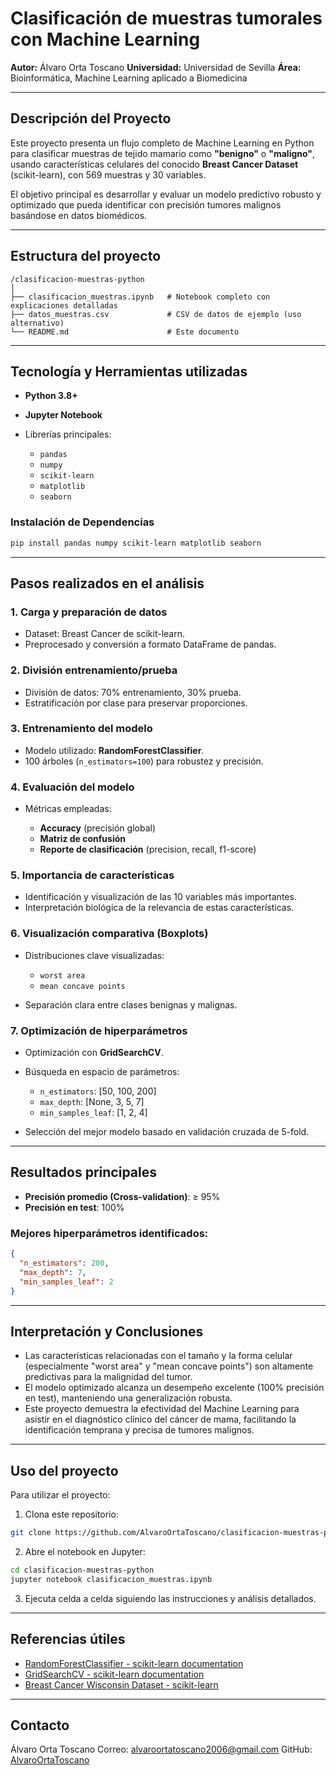 
# Clasificación de muestras tumorales con Machine Learning

**Autor:** Álvaro Orta Toscano
**Universidad:** Universidad de Sevilla
**Área:** Bioinformática, Machine Learning aplicado a Biomedicina

---

## Descripción del Proyecto

Este proyecto presenta un flujo completo de Machine Learning en Python para clasificar muestras de tejido mamario como **"benigno"** o **"maligno"**, usando características celulares del conocido **Breast Cancer Dataset** (scikit-learn), con 569 muestras y 30 variables.

El objetivo principal es desarrollar y evaluar un modelo predictivo robusto y optimizado que pueda identificar con precisión tumores malignos basándose en datos biomédicos.

---

## Estructura del proyecto

```
/clasificacion-muestras-python
│
├── clasificacion_muestras.ipynb   # Notebook completo con explicaciones detalladas
├── datos_muestras.csv             # CSV de datos de ejemplo (uso alternativo)
└── README.md                      # Este documento
```

---

## Tecnología y Herramientas utilizadas

* **Python 3.8+**
* **Jupyter Notebook**
* Librerías principales:

  * `pandas`
  * `numpy`
  * `scikit-learn`
  * `matplotlib`
  * `seaborn`

### Instalación de Dependencias

```bash
pip install pandas numpy scikit-learn matplotlib seaborn
```

---

## Pasos realizados en el análisis

### 1. Carga y preparación de datos

* Dataset: Breast Cancer de scikit-learn.
* Preprocesado y conversión a formato DataFrame de pandas.

### 2. División entrenamiento/prueba

* División de datos: 70% entrenamiento, 30% prueba.
* Estratificación por clase para preservar proporciones.

### 3. Entrenamiento del modelo

* Modelo utilizado: **RandomForestClassifier**.
* 100 árboles (`n_estimators=100`) para robustez y precisión.

### 4. Evaluación del modelo

* Métricas empleadas:

  * **Accuracy** (precisión global)
  * **Matriz de confusión**
  * **Reporte de clasificación** (precision, recall, f1-score)

### 5. Importancia de características

* Identificación y visualización de las 10 variables más importantes.
* Interpretación biológica de la relevancia de estas características.

### 6. Visualización comparativa (Boxplots)

* Distribuciones clave visualizadas:

  * `worst area`
  * `mean concave points`
* Separación clara entre clases benignas y malignas.

### 7. Optimización de hiperparámetros

* Optimización con **GridSearchCV**.
* Búsqueda en espacio de parámetros:

  * `n_estimators`: \[50, 100, 200]
  * `max_depth`: \[None, 3, 5, 7]
  * `min_samples_leaf`: \[1, 2, 4]
* Selección del mejor modelo basado en validación cruzada de 5-fold.

---

## Resultados principales

* **Precisión promedio (Cross-validation)**: ≥ 95%
* **Precisión en test**: 100%

### Mejores hiperparámetros identificados:

```json
{
  "n_estimators": 200,
  "max_depth": 7,
  "min_samples_leaf": 2
}
```

---

## Interpretación y Conclusiones

* Las características relacionadas con el tamaño y la forma celular (especialmente "worst area" y "mean concave points") son altamente predictivas para la malignidad del tumor.
* El modelo optimizado alcanza un desempeño excelente (100% precisión en test), manteniendo una generalización robusta.
* Este proyecto demuestra la efectividad del Machine Learning para asistir en el diagnóstico clínico del cáncer de mama, facilitando la identificación temprana y precisa de tumores malignos.

---

## Uso del proyecto

Para utilizar el proyecto:

1. Clona este repositorio:

```bash
git clone https://github.com/AlvaroOrtaToscano/clasificacion-muestras-python.git
```

2. Abre el notebook en Jupyter:

```bash
cd clasificacion-muestras-python
jupyter notebook clasificacion_muestras.ipynb
```

3. Ejecuta celda a celda siguiendo las instrucciones y análisis detallados.

---

## Referencias útiles

* [RandomForestClassifier - scikit-learn documentation](https://scikit-learn.org/stable/modules/generated/sklearn.ensemble.RandomForestClassifier.html)
* [GridSearchCV - scikit-learn documentation](https://scikit-learn.org/stable/modules/generated/sklearn.model_selection.GridSearchCV.html)
* [Breast Cancer Wisconsin Dataset - scikit-learn](https://scikit-learn.org/stable/modules/generated/sklearn.datasets.load_breast_cancer.html)

---

## Contacto

Álvaro Orta Toscano
Correo: [alvaroortatoscano2006@gmail.com](mailto:alvaroortatoscano2006@gmail.com)
GitHub: [AlvaroOrtaToscano](https://github.com/AlvaroOrtaToscano)
